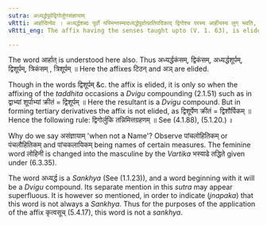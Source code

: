 ```yaml
---
sutra: अध्यर्द्धपूर्वद्विगोर्लुगसंज्ञायाम्
vRtti: आर्हादित्येव । अध्यर्द्धशब्दः पूर्वो यस्मिन्तस्मादध्यर्द्धपूर्वात्प्रातिपदिकाद् द्विगोश्च परस्य आर्हीयस्य लुग् भवति, असंज्ञायां विषये ॥
vRtti_eng: The affix having the senses taught upto (V. 1. 63), is elided by लुक्, after a stem beginning with the word _adhyardha_, and after a _Dvigu_ compound, when it is not a Name.

---
```

The word आर्हात् is understood here also. Thus अध्यर्द्धकंसम्, द्विकंसम्, अध्यर्द्धशूर्पम्, द्विशूर्पम्, त्रिकंसम् , त्रिशूर्पम् ॥ Here the affixes टिठन् and अञ् are elided.

Though in the words द्विशूर्पम् &c. the affix is elided, it is only so when the affixing of the _taddhita_ occasions a _Dvigu_ compounding (2.1.51) such as in द्वाभ्यां शूर्पाभ्यां क्रीतं = द्विशूर्पम् ॥ Here the resultant is a _Dvigu_ compound. But in forming tertiary derivatives the affix is not elided, as द्विशूर्पेण क्रीतं = द्विशौर्पिकम् ॥ Hence the following rule: द्विगोर्लुकि तन्निमित्तग्रहणम् ॥ See (4.1.88), (5.1.20.) ॥

Why do we say असंज्ञायाम् 'when not a Name'? Observe पांचलोहितिकम् or पंचलौहितिकम् and पांचकलायिकम् being names of certain measures. The feminine word लोहिनी is changed into the masculine by the _Vartika_ भस्याढे तद्धिते given under (6.3.35).

The word अध्यर्द्ध is a _Sankhya_ (See (1.1.23)), and a word beginning with it will be a _Dvigu_ compound. Its separate mention in this _sutra_ may appear superfluous. It is however so mentioned, in order to indicate (_jnapaka_) that this word is not always a _Sankhya_. Thus for the purposes of the application of the affix कृत्वसूच् (5.4.17), this word is not a _sankhya_.